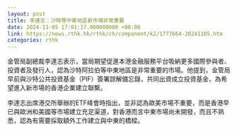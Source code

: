 ```yaml
---
layout: post
title: 李達志：沙特等中東地區新市場非常重要
date: 2024-11-05 17:01:17.000000000 +08:00
link: https://news.rthk.hk/rthk/ch/component/k2/1777664-20241105.htm
categories: rthk
---
```


金管局副總裁李達志表示，當局期望促進本港金融服務平台吸納更多國際參與者、投資者及發行人，認為沙特阿拉伯等中東地區是非常重要的市場。他提到，金管局早前與沙特公共投資基金（PIF）簽署諒解備忘錄，共同出資成立投資基金，為希望進入新市場的香港企業建立聯繫。

李達志出席港交所舉辦的ETF峰會時指出，並非認為歐美市場不重要，而是香港早已與歐洲和美國等市場建立充足渠道，對香港而言中東市場尚未開發，而且不熟悉，認為有需要採取額外工作建立與中東的橋樑。

